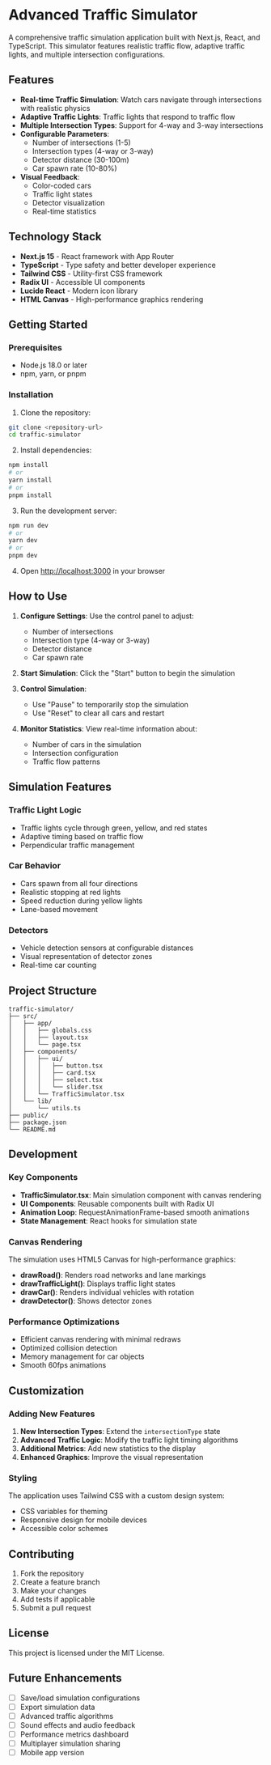 # Advanced Traffic Simulator

A comprehensive traffic simulation application built with Next.js, React, and TypeScript. This simulator features realistic traffic flow, adaptive traffic lights, and multiple intersection configurations.

## Features

- **Real-time Traffic Simulation**: Watch cars navigate through intersections with realistic physics
- **Adaptive Traffic Lights**: Traffic lights that respond to traffic flow
- **Multiple Intersection Types**: Support for 4-way and 3-way intersections
- **Configurable Parameters**: 
  - Number of intersections (1-5)
  - Intersection types (4-way or 3-way)
  - Detector distance (30-100m)
  - Car spawn rate (10-80%)
- **Visual Feedback**: 
  - Color-coded cars
  - Traffic light states
  - Detector visualization
  - Real-time statistics

## Technology Stack

- **Next.js 15** - React framework with App Router
- **TypeScript** - Type safety and better developer experience
- **Tailwind CSS** - Utility-first CSS framework
- **Radix UI** - Accessible UI components
- **Lucide React** - Modern icon library
- **HTML Canvas** - High-performance graphics rendering

## Getting Started

### Prerequisites

- Node.js 18.0 or later
- npm, yarn, or pnpm

### Installation

1. Clone the repository:
```bash
git clone <repository-url>
cd traffic-simulator
```

2. Install dependencies:
```bash
npm install
# or
yarn install
# or
pnpm install
```

3. Run the development server:
```bash
npm run dev
# or
yarn dev
# or
pnpm dev
```

4. Open [http://localhost:3000](http://localhost:3000) in your browser

## How to Use

1. **Configure Settings**: Use the control panel to adjust:
   - Number of intersections
   - Intersection type (4-way or 3-way)
   - Detector distance
   - Car spawn rate

2. **Start Simulation**: Click the "Start" button to begin the simulation

3. **Control Simulation**: 
   - Use "Pause" to temporarily stop the simulation
   - Use "Reset" to clear all cars and restart

4. **Monitor Statistics**: View real-time information about:
   - Number of cars in the simulation
   - Intersection configuration
   - Traffic flow patterns

## Simulation Features

### Traffic Light Logic
- Traffic lights cycle through green, yellow, and red states
- Adaptive timing based on traffic flow
- Perpendicular traffic management

### Car Behavior
- Cars spawn from all four directions
- Realistic stopping at red lights
- Speed reduction during yellow lights
- Lane-based movement

### Detectors
- Vehicle detection sensors at configurable distances
- Visual representation of detector zones
- Real-time car counting

## Project Structure

```
traffic-simulator/
├── src/
│   ├── app/
│   │   ├── globals.css
│   │   ├── layout.tsx
│   │   └── page.tsx
│   ├── components/
│   │   ├── ui/
│   │   │   ├── button.tsx
│   │   │   ├── card.tsx
│   │   │   ├── select.tsx
│   │   │   └── slider.tsx
│   │   └── TrafficSimulator.tsx
│   └── lib/
│       └── utils.ts
├── public/
├── package.json
└── README.md
```

## Development

### Key Components

- **TrafficSimulator.tsx**: Main simulation component with canvas rendering
- **UI Components**: Reusable components built with Radix UI
- **Animation Loop**: RequestAnimationFrame-based smooth animations
- **State Management**: React hooks for simulation state

### Canvas Rendering

The simulation uses HTML5 Canvas for high-performance graphics:
- **drawRoad()**: Renders road networks and lane markings
- **drawTrafficLight()**: Displays traffic light states
- **drawCar()**: Renders individual vehicles with rotation
- **drawDetector()**: Shows detector zones

### Performance Optimizations

- Efficient canvas rendering with minimal redraws
- Optimized collision detection
- Memory management for car objects
- Smooth 60fps animations

## Customization

### Adding New Features

1. **New Intersection Types**: Extend the `intersectionType` state
2. **Advanced Traffic Logic**: Modify the traffic light timing algorithms
3. **Additional Metrics**: Add new statistics to the display
4. **Enhanced Graphics**: Improve the visual representation

### Styling

The application uses Tailwind CSS with a custom design system:
- CSS variables for theming
- Responsive design for mobile devices
- Accessible color schemes

## Contributing

1. Fork the repository
2. Create a feature branch
3. Make your changes
4. Add tests if applicable
5. Submit a pull request

## License

This project is licensed under the MIT License.

## Future Enhancements

- [ ] Save/load simulation configurations
- [ ] Export simulation data
- [ ] Advanced traffic algorithms
- [ ] Sound effects and audio feedback
- [ ] Performance metrics dashboard
- [ ] Multiplayer simulation sharing
- [ ] Mobile app version
